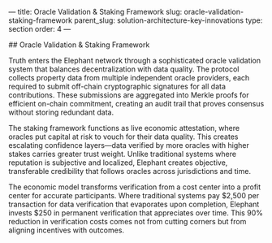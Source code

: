— title: Oracle Validation & Staking Framework slug:
oracle-validation-staking-framework parent\_slug:
solution-architecture-key-innovations type: section order: 4 —

\## Oracle Validation & Staking Framework

Truth enters the Elephant network through a sophisticated oracle
validation system that balances decentralization with data quality. The
protocol collects property data from multiple independent oracle
providers, each required to submit off-chain cryptographic signatures
for all data contributions. These submissions are aggregated into Merkle
proofs for efficient on-chain commitment, creating an audit trail that
proves consensus without storing redundant data.

The staking framework functions as live economic attestation, where
oracles put capital at risk to vouch for their data quality. This
creates escalating confidence layers—data verified by more oracles with
higher stakes carries greater trust weight. Unlike traditional systems
where reputation is subjective and localized, Elephant creates
objective, transferable credibility that follows oracles across
jurisdictions and time.

The economic model transforms verification from a cost center into a
profit center for accurate participants. Where traditional systems pay
$2,500 per transaction for data verification that evaporates upon
completion, Elephant invests $250 in permanent verification that
appreciates over time. This 90% reduction in verification costs comes
not from cutting corners but from aligning incentives with outcomes.
